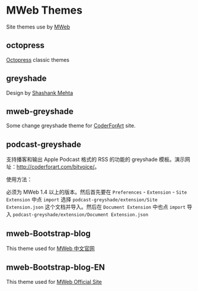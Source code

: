# MWeb Themes

Site themes use by [MWeb](http://www.mweb.im)

## octopress
[Octopress](http://octopress.org/) classic themes

## greyshade
Design by [Shashank Mehta](https://shashankmehta.in/archive/2012/greyshade.html)
## mweb-greyshade
Some change greyshade theme for [CoderForArt](http://coderforart.com/) site.

## podcast-greyshade

支持播客和输出 Apple Podcast 格式的 RSS 的功能的 greyshade 模板。演示网址：<http://coderforart.com/bitvoice/>。

使用方法：

必须为 MWeb 1.4 以上的版本。然后首先要在 `Preferences` - `Extension` - `Site Extension` 中点 `import` 选择 `podcast-greyshade/extension/Site Extension.json` 这个文档并导入。然后在 `Document Extension` 中也点 `import` 导入  `podcast-greyshade/extension/Document Extension.json` 

## mweb-Bootstrap-blog

This theme used for [MWeb 中文官网](http://zh.mweb.im/)

## mweb-Bootstrap-blog-EN

This theme used for [MWeb Official Site](http://www.mweb.im/)

